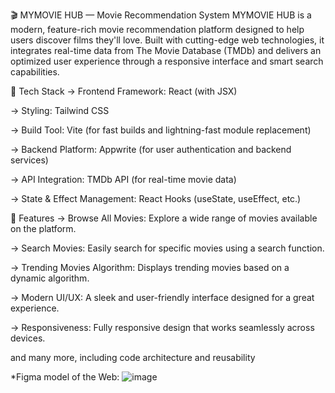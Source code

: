 🎬 MYMOVIE HUB — Movie Recommendation System
MYMOVIE HUB is a modern, feature-rich movie recommendation platform designed to help users discover films they'll love. Built with cutting-edge web technologies, it integrates real-time data from The Movie Database (TMDb) and delivers an optimized user experience through a responsive interface and smart search capabilities.

🧰 Tech Stack
-> Frontend Framework: React (with JSX)

-> Styling: Tailwind CSS

-> Build Tool: Vite (for fast builds and lightning-fast module replacement)

-> Backend Platform: Appwrite (for user authentication and backend services)

-> API Integration: TMDb API (for real-time movie data)

-> State & Effect Management: React Hooks (useState, useEffect, etc.)




🔋 Features
-> Browse All Movies: Explore a wide range of movies available on the platform.

-> Search Movies: Easily search for specific movies using a search function.

-> Trending Movies Algorithm: Displays trending movies based on a dynamic algorithm.

-> Modern UI/UX: A sleek and user-friendly interface designed for a great experience.

-> Responsiveness: Fully responsive design that works seamlessly across devices.

and many more, including code architecture and reusability

*Figma model of the Web:
![image](https://github.com/user-attachments/assets/93cec8da-26e7-4cf0-9af3-294b1819c1ba)



